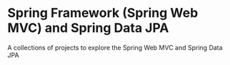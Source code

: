 # Spring Framework (Spring Web MVC) and Spring Data JPA

A collections of projects to explore the Spring Web MVC and Spring Data JPA
